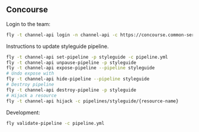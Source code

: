 ## Concourse

Login to the team:

```bash
fly -t channel-api login -n channel-api -c https://concourse.common-services.telia.io
```

Instructions to update styleguide pipeline.
```bash
fly -t channel-api set-pipeline -p styleguide -c pipeline.yml
fly -t channel-api unpause-pipeline -p styleguide
fly -t channel-api expose-pipeline --pipeline styleguide
# Undo expose with
fly -t channel-api hide-pipeline --pipeline styleguide
# Destroy pipeline
fly -t channel-api destroy-pipeline -p styleguide
# Hijack a resource
fly -t channel-api hijack -c pipelines/styleguide/{resource-name}
```

Development:

```bash
fly validate-pipeline -c pipeline.yml
```